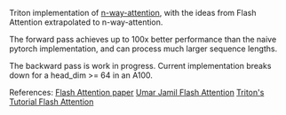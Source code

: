 Triton implementation of [n-way-attention](https://github.com/Gusanidas/n-way-attention), with the ideas from Flash Attention extrapolated to n-way-attention.

The forward pass achieves up to 100x better performance than the naive pytorch implementation, and can process much larger sequence lengths.

The backward pass is work in progress. Current implementation breaks down for a head_dim >= 64 in an A100.

References:
[Flash Attention paper](https://arxiv.org/pdf/2205.14135)
[Umar Jamil Flash Attention](https://github.com/hkproj/triton-flash-attention)
[Triton's Tutorial Flash Attention](https://triton-lang.org/main/getting-started/tutorials/06-fused-attention.html#sphx-glr-getting-started-tutorials-06-fused-attention-py)
